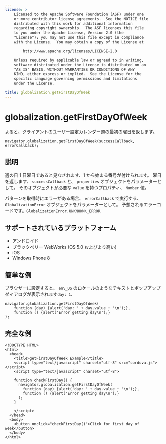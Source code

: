 ```yaml
---
license: >
    Licensed to the Apache Software Foundation (ASF) under one
    or more contributor license agreements.  See the NOTICE file
    distributed with this work for additional information
    regarding copyright ownership.  The ASF licenses this file
    to you under the Apache License, Version 2.0 (the
    "License"); you may not use this file except in compliance
    with the License.  You may obtain a copy of the License at

        http://www.apache.org/licenses/LICENSE-2.0

    Unless required by applicable law or agreed to in writing,
    software distributed under the License is distributed on an
    "AS IS" BASIS, WITHOUT WARRANTIES OR CONDITIONS OF ANY
    KIND, either express or implied.  See the License for the
    specific language governing permissions and limitations
    under the License.

title: globalization.getFirstDayOfWeek
---
```


# globalization.getFirstDayOfWeek

よると、クライアントのユーザー設定カレンダー週の最初の曜日を返します。

    navigator.globalization.getFirstDayOfWeek(successCallback, errorCallback);
    

## 説明

週の日 1 日曜日であると見なされます、1 から始まる番号が付けられます。 曜日を返します、 `successCallback` と、 `properties` オブジェクトをパラメーターとして。 そのオブジェクトが必要な `value` を持つプロパティ、 `Number` 値。

パターンを取得時にエラーがある場合、 `errorCallback` で実行する、 `GlobalizationError` オブジェクトをパラメーターとして。 予想されるエラーコードです。`GlobalizationError.UNKNOWN\_ERROR`.

## サポートされているプラットフォーム

*   アンドロイド
*   ブラックベリー WebWorks (OS 5.0 およびより高い)
*   iOS
*   Windows Phone 8

## 簡単な例

ブラウザーに設定すると、 `en\_US` のロケールのようなテキストとポップアップ ダイアログが表示されます`day: 1`.

    navigator.globalization.getFirstDayOfWeek(
        function (day) {alert('day: ' + day.value + '\n');},
        function () {alert('Error getting day\n');}
    );
    

## 完全な例

    <!DOCTYPE HTML>
    <html>
      <head>
        <title>getFirstDayOfWeek Example</title>
        <script type="text/javascript" charset="utf-8" src="cordova.js"></script>
        <script type="text/javascript" charset="utf-8">
    
        function checkFirstDay() {
          navigator.globalization.getFirstDayOfWeek(
            function (day) {alert('day: ' + day.value + '\n');},
            function () {alert('Error getting day\n');}
          );
        }
    
        </script>
      </head>
      <body>
        <button onclick="checkFirstDay()">Click for first day of week</button>
      </body>
    </html>